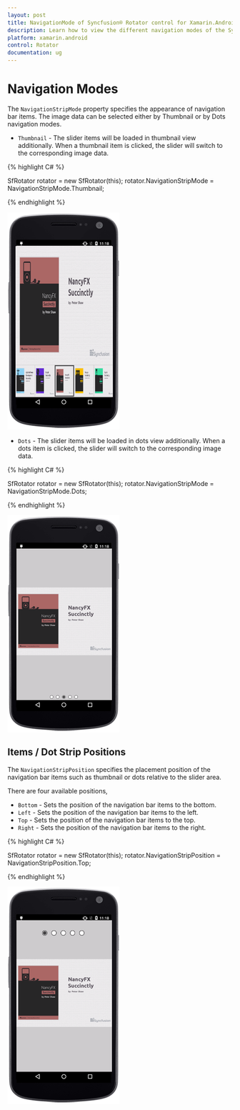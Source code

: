 ```yaml
---
layout: post
title: NavigationMode of Syncfusion® Rotator control for Xamarin.Android
description: Learn how to view the different navigation modes of the Syncfusion® Rotator control in Xamarin.Android applications.
platform: xamarin.android
control: Rotator
documentation: ug
---
```


# Navigation Modes

The `NavigationStripMode` property specifies the appearance of navigation bar items. The image data can be selected either by Thumbnail or by Dots navigation modes.

* `Thumbnail` - The slider items will be loaded in thumbnail view additionally. When a thumbnail item is clicked, the slider will switch to the corresponding image data.

{% highlight C# %}

SfRotator rotator = new SfRotator(this);
rotator.NavigationStripMode = NavigationStripMode.Thumbnail;	

{% endhighlight %}

![Thumbnail navigation strip](images/thumbnail1.png)

* `Dots` - The slider items will be loaded in dots view additionally. When a dots item is clicked, the slider will switch to the corresponding image data.

{% highlight C# %}

SfRotator rotator = new SfRotator(this);
rotator.NavigationStripMode = NavigationStripMode.Dots;	

{% endhighlight %}

![Dots navigation strip](images/rotator.png)

## Items / Dot Strip Positions

The `NavigationStripPosition` specifies the placement position of the navigation bar items such as thumbnail or dots relative to the slider area. 

There are four available positions,

* `Bottom` - Sets the position of the navigation bar items to the bottom.
* `Left` - Sets the position of the navigation bar items to the left.
* `Top` - Sets the position of the navigation bar items to the top.
* `Right` - Sets the position of the navigation bar items to the right.

{% highlight C# %}

SfRotator rotator = new SfRotator(this);
rotator.NavigationStripPosition = NavigationStripPosition.Top;

{% endhighlight %}

![The navigation strip positioned at the top](images/top.png)
